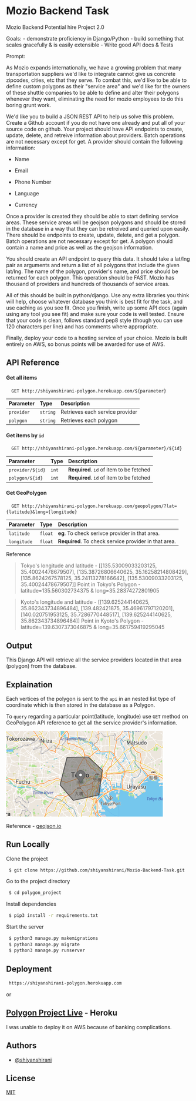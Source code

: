 # Mozio Backend Task

Mozio Backend Potential hire Project 2.0

Goals: - demonstrate proficiency in Django/Python - build something that scales gracefully & is easily extensible - Write good API docs & Tests

Prompt:

As Mozio expands internationally, we have a growing problem that many transportation suppliers we'd like to integrate cannot give us concrete zipcodes, cities, etc that they serve. To combat this, we'd like to be able to define custom polygons as their "service area" and we'd like for the owners of these shuttle companies to be able to define and alter their polygons whenever they want, eliminating the need for mozio employees to do this boring grunt work.

We'd like you to build a JSON REST API to help us solve this problem. Create a Github account if you do not have one already and put all of your source code on github. Your project should have API endpoints to create, update, delete, and retreive information about providers. Batch operations are not necessary except for get. A provider should contain the following information:

- Name

- Email

- Phone Number

- Language

- Currency

Once a provider is created they should be able to start defining service areas. These service areas will be geojson polygons and should be stored in the database in a way that they can be retreived and queried upon easily. There should be endpoints to create, update, delete, and get a polygon. Batch operations are not necessary except for get. A polygon should contain a name and price as well as the geojson information.

You should create an API endpoint to query this data. It should take a lat/lng pair as arguments and return a list of all polygons that include the given lat/lng. The name of the polygon, provider's name, and price should be returned for each polygon. This operation should be FAST. Mozio has thousand of providers and hundreds of thousands of service areas.

All of this should be built in python/django. Use any extra libraries you think will help, choose whatever database you think is best fit for the task, and use caching as you see fit. Once you finish, write up some API docs (again using any tool you see fit) and make sure your code is well tested. Ensure that your code is clean, follows standard pep8 style (though you can use 120 characters per line) and has comments where appropriate.

Finally, deploy your code to a hosting service of your choice. Mozio is built entirely on AWS, so bonus points will be awarded for use of AWS.

## API Reference

#### Get all items

```http
  GET http://shiyanshirani-polygon.herokuapp.com/${parameter}
```

| Parameter  | Type     | Description                     |
| :--------- | :------- | :------------------------------ |
| `provider` | `string` | Retrieves each service provider |
| `polygon`  | `string` | Retrieves each polygon          |

#### Get items by `id`

```http
  GET http://shiyanshirani-polygon.herokuapp.com/${parameter}/${id}
```

| Parameter        | Type  | Description                              |
| :--------------- | :---- | :--------------------------------------- |
| `provider/${id}` | `int` | **Required**. `id` of item to be fetched |
| `polygon/${id}`  | `int` | **Required**. `id` of item to be fetched |

#### Get GeoPolygon

```http
  GET http://shiyanshirani-polygon.herokuapp.com/geopolygon/?lat={latitude}&long={longitude}
```

| Parameter   | Type    | Description                                           |
| :---------- | :------ | :---------------------------------------------------- |
| `latitude`  | `float` | **eg**. To check serivce provider in that area.       |
| `longitude` | `float` | **Required**. To check service provider in that area. |

Reference

> Tokyo's longitude and latitude - [[135.53009033203125, 35.40024478679507], [135.38726806640625, 35.16258214808429], [135.8624267578125, 35.24113278166642], [135.53009033203125, 35.40024478679507]]
> Point in Tokyo's Polygon - latitude=135.560302734375 & long=35.28374272801905

> Kyoto's longitude and latitude - [[139.625244140625, 35.862343734896484], [139.482421875, 35.46961797120201], [140.020751953125, 35.7286770448517], [139.625244140625, 35.862343734896484]]
> Point in Kyoto's Polygon - latitude=139.6307373046875 & long=35.661759419295045

## Output

This Django API will retrieve all the service providers located in that area (polygon) from the database.

## Explaination

Each vertices of the polygon is sent to the `api` in an nested list type of coordinate which is then stored in the database as a Polygon.

To `query` regarding a particular point(latitude, longitude) use `GET` method on GeoPolygon API reference to get all the service provider's information.

![Tokyo](assets/Tokyo.png)

Reference - [geojson.io](https://geojson.io/#map=3/30.07/51.33)

## Run Locally

Clone the project

```console
 $ git clone https://github.com/shiyanshirani/Mozio-Backend-Task.git
```

Go to the project directory

```bash
 $ cd polygon_project
```

Install dependencies

```bash
 $ pip3 install -r requirements.txt
```

Start the server

```bash
 $ python3 manage.py makemigrations
 $ python3 manage.py migrate
 $ python3 manage.py runserver
```

## Deployment

```bash
 https://shiyanshirani-polygon.herokuapp.com
```

or

## [Polygon Project Live](https://shiyanshirani-polygon.herokuapp.com/provider) - Heroku

I was unable to deploy it on AWS because of banking complications.

## Authors

- [@shiyanshirani](https://www.github.com/shiyanshirani)

## License

[MIT](https://choosealicense.com/licenses/mit/)
